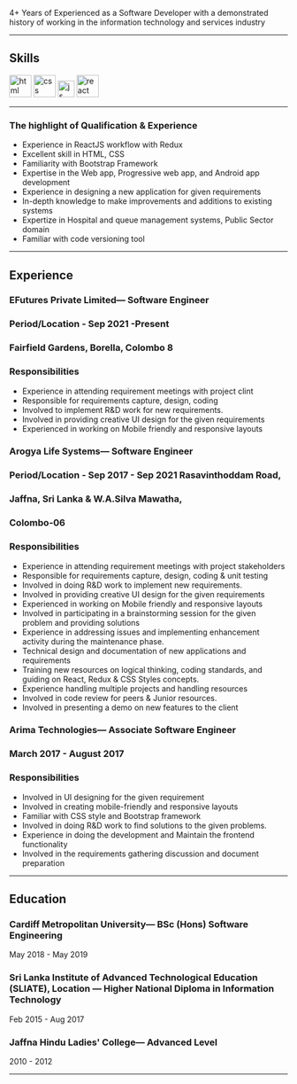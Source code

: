 4+ Years of Experienced as a Software Developer with a demonstrated
history of working in the information technology and services industry

---

## Skills

<p align='left'>
  <img src="https://upload.wikimedia.org/wikipedia/commons/thumb/6/61/HTML5_logo_and_wordmark.svg/2048px-HTML5_logo_and_wordmark.svg.png" alt="html" width="40" height="40">
  <img src='https://upload.wikimedia.org/wikipedia/commons/thumb/d/d5/CSS3_logo_and_wordmark.svg/1200px-CSS3_logo_and_wordmark.svg.png' alt="css" width="40" height="40">
  <img src='https://upload.wikimedia.org/wikipedia/commons/6/6a/JavaScript-logo.png' height='30' width='auto' alt="js">
  <img src="https://upload.wikimedia.org/wikipedia/commons/thumb/a/a7/React-icon.svg/1280px-React-icon.svg.png" alt="react" width="auto" height="40"/>
</p>

---

### The highlight of Qualification & Experience

* Experience in ReactJS workflow with Redux
* Excellent skill in HTML, CSS
* Familiarity  with Bootstrap Framework
* Expertise in the Web app, Progressive web app, and Android app development
* Experience in designing a new application for given requirements
* In-depth knowledge to make improvements and additions to existing systems
* Expertize in Hospital and queue management systems, Public Sector domain
* Familiar with code versioning tool

---

## Experience

### EFutures Private Limited— Software Engineer
### Period/Location - Sep 2021 -Present   
### Fairfield Gardens, Borella, Colombo 8

### Responsibilities

- Experience in attending  requirement meetings with project clint
- Responsible for requirements capture, design, coding
- Involved to implement R&D work for new requirements. 
- Involved in providing creative  UI design for the given requirements
- Experienced in working on  Mobile friendly and responsive layouts


### Arogya Life Systems— Software Engineer
### Period/Location - Sep 2017 - Sep 2021  Rasavinthoddam Road,
### Jaffna, Sri Lanka & W.A.Silva Mawatha,
### Colombo-06

### Responsibilities
- Experience in attending  requirement meetings with project stakeholders
- Responsible for requirements capture, design, coding & unit testing
- Involved in doing R&D work to implement new requirements. 
- Involved in providing creative  UI design for the given requirements
- Experienced in working on  Mobile friendly and responsive layouts
- Involved in participating in a brainstorming session for the given problem and providing solutions
- Experience in addressing issues and implementing enhancement activity during the maintenance phase.
- Technical design and documentation of new applications and requirements
- Training new resources on logical thinking, coding standards, and guiding on React, Redux & CSS Styles concepts.
- Experience handling multiple projects and handling resources
- Involved in code review for peers & Junior resources.
- Involved in presenting a demo on new features to the client

### Arima Technologies— Associate Software Engineer
### March 2017 -  August 2017 


### Responsibilities
- Involved in  UI designing  for the given requirement
- Involved in creating mobile-friendly and responsive layouts
- Familiar with CSS style and Bootstrap framework
- Involved in doing R&D work to find solutions to the given problems. 
- Experience in doing the development and Maintain the frontend functionality
- Involved in the requirements gathering discussion and document preparation

---

## Education

### **Cardiff Metropolitan University— BSc (Hons) Software Engineering**
May 2018 - May 2019

### **Sri Lanka Institute of Advanced Technological Education (SLIATE), Location — Higher National Diploma in Information Technology**
Feb 2015 - Aug 2017 

### **Jaffna Hindu Ladies' College— Advanced Level**
2010 - 2012

---
